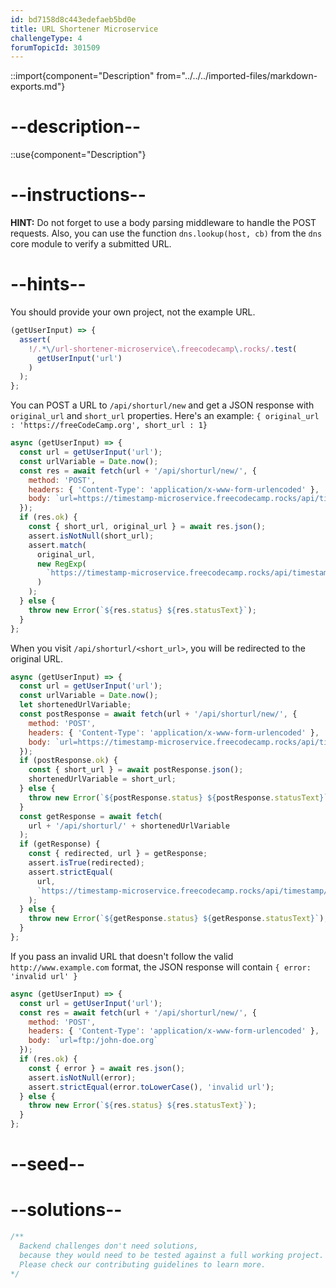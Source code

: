 ```yaml
---
id: bd7158d8c443edefaeb5bd0e
title: URL Shortener Microservice
challengeType: 4
forumTopicId: 301509
---
```


::import{component="Description" from="../../../imported-files/markdown-exports.md"}

# --description--

::use{component="Description"}

[1]: https://url-shortener-microservice.freecodecamp.rocks/
[2]: https://github.com/freeCodeCamp/boilerplate-project-urlshortener/
[3]: https://repl.it/github/freeCodeCamp/boilerplate-project-urlshortener/

# --instructions--

**HINT:** Do not forget to use a body parsing middleware to handle the POST requests. Also, you can use the function `dns.lookup(host, cb)` from the `dns` core module to verify a submitted URL.

# --hints--

You should provide your own project, not the example URL.

```js
(getUserInput) => {
  assert(
    !/.*\/url-shortener-microservice\.freecodecamp\.rocks/.test(
      getUserInput('url')
    )
  );
};
```

You can POST a URL to `/api/shorturl/new` and get a JSON response with `original_url` and `short_url` properties. Here's an example: `{ original_url : 'https://freeCodeCamp.org', short_url : 1}`

```js
async (getUserInput) => {
  const url = getUserInput('url');
  const urlVariable = Date.now();
  const res = await fetch(url + '/api/shorturl/new/', {
    method: 'POST',
    headers: { 'Content-Type': 'application/x-www-form-urlencoded' },
    body: `url=https://timestamp-microservice.freecodecamp.rocks/api/timestamp/${urlVariable}`
  });
  if (res.ok) {
    const { short_url, original_url } = await res.json();
    assert.isNotNull(short_url);
    assert.match(
      original_url,
      new RegExp(
        `https://timestamp-microservice.freecodecamp.rocks/api/timestamp/${urlVariable}`
      )
    );
  } else {
    throw new Error(`${res.status} ${res.statusText}`);
  }
};
```

When you visit `/api/shorturl/<short_url>`, you will be redirected to the original URL.

```js
async (getUserInput) => {
  const url = getUserInput('url');
  const urlVariable = Date.now();
  let shortenedUrlVariable;
  const postResponse = await fetch(url + '/api/shorturl/new/', {
    method: 'POST',
    headers: { 'Content-Type': 'application/x-www-form-urlencoded' },
    body: `url=https://timestamp-microservice.freecodecamp.rocks/api/timestamp/${urlVariable}`
  });
  if (postResponse.ok) {
    const { short_url } = await postResponse.json();
    shortenedUrlVariable = short_url;
  } else {
    throw new Error(`${postResponse.status} ${postResponse.statusText}`);
  }
  const getResponse = await fetch(
    url + '/api/shorturl/' + shortenedUrlVariable
  );
  if (getResponse) {
    const { redirected, url } = getResponse;
    assert.isTrue(redirected);
    assert.strictEqual(
      url,
      `https://timestamp-microservice.freecodecamp.rocks/api/timestamp/${urlVariable}`
    );
  } else {
    throw new Error(`${getResponse.status} ${getResponse.statusText}`);
  }
};
```

If you pass an invalid URL that doesn't follow the valid `http://www.example.com` format, the JSON response will contain `{ error: 'invalid url' }`

```js
async (getUserInput) => {
  const url = getUserInput('url');
  const res = await fetch(url + '/api/shorturl/new/', {
    method: 'POST',
    headers: { 'Content-Type': 'application/x-www-form-urlencoded' },
    body: `url=ftp:/john-doe.org`
  });
  if (res.ok) {
    const { error } = await res.json();
    assert.isNotNull(error);
    assert.strictEqual(error.toLowerCase(), 'invalid url');
  } else {
    throw new Error(`${res.status} ${res.statusText}`);
  }
};
```

# --seed--

# --solutions--

```js
/**
  Backend challenges don't need solutions, 
  because they would need to be tested against a full working project. 
  Please check our contributing guidelines to learn more.
*/
```
